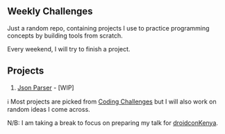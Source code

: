 ## Weekly Challenges

Just a random repo, containing projects I use to practice programming concepts by building tools from scratch.

Every weekend, I will try to finish a project.

## Projects

1. [Json Parser](https://github.com/kibettheophilus/weekly-challenges/tree/master/json-parser) - [WIP]

:information_source: Most projects are picked from [Coding Challenges](https://codingchallenges.fyi/challenges/intro) but I will also work on random ideas I come across.

N/B: I am taking a break to focus on preparing my talk for [droidconKenya](https://droidcon.co.ke/).

